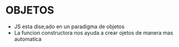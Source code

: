 # OBJETOS
- JS esta dise;ado en un paradigma de objetos
- La funcion constructora nos ayuda a crear ojetos de manera mas automatica